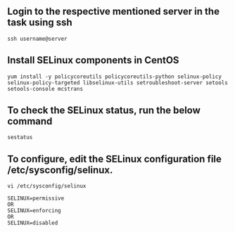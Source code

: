 ## Login to the respective mentioned server in the task using ssh

```
ssh username@server
```
## Install SELinux components in CentOS

```
yum install -y policycoreutils policycoreutils-python selinux-policy selinux-policy-targeted libselinux-utils setroubleshoot-server setools setools-console mcstrans
```
## To check the SELinux status, run the below command

```
sestatus
```

## To configure, edit the SELinux configuration file /etc/sysconfig/selinux.

```
vi /etc/sysconfig/selinux
```

```
SELINUX=permissive
OR
SELINUX=enforcing
OR
SELINUX=disabled

```
